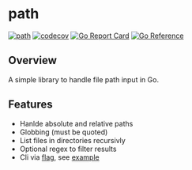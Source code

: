 # path
[![path](https://github.com/kmulvey/path/actions/workflows/release_build.yml/badge.svg)](https://github.com/kmulvey/path/actions/workflows/release_build.yml) [![codecov](https://codecov.io/gh/kmulvey/path/branch/main/graph/badge.svg?token=uzpd1I3osO)](https://codecov.io/gh/kmulvey/path) [![Go Report Card](https://goreportcard.com/badge/github.com/kmulvey/path)](https://goreportcard.com/report/github.com/kmulvey/path) [![Go Reference](https://pkg.go.dev/badge/github.com/kmulvey/path.svg)](https://pkg.go.dev/github.com/kmulvey/path)

## Overview
A simple library to handle file path input in Go. 

## Features
- Hanlde absolute and relative paths
- Globbing (must be quoted)
- List files in directories recursivly
- Optional regex to filter results
- Cli via [flag](https://pkg.go.dev/flag), see [example](https://github.com/kmulvey/path/blob/main/cmd/main.go)
